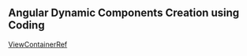 
## Angular Dynamic Components Creation using Coding
[ViewContainerRef](https://angular.dev/guide/components/programmatic-rendering)

